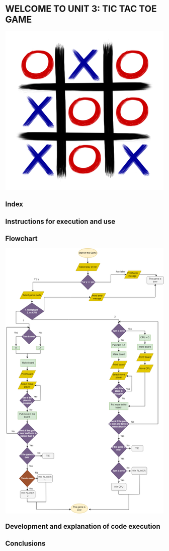 <div aling="center">

# WELCOME TO UNIT 3: TIC TAC TOE GAME 


<img src="../imagenes/tictac.png">
  
  
</div>


  
## Index


## Instructions for execution and use 


## Flowchart 
<img src="../imagenes/Diagrama.png" align="center">

## Development and explanation of code execution

## Conclusions 
